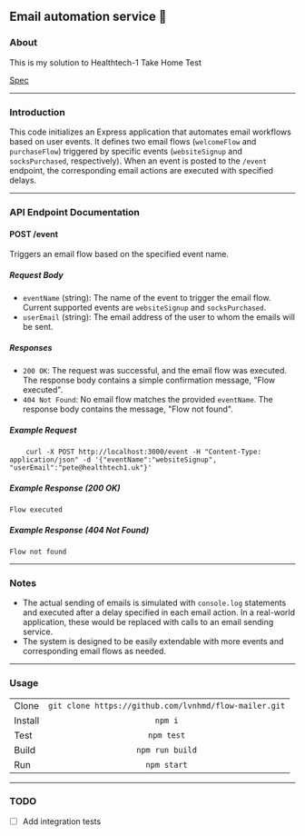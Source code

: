 ## Email automation service 📧

### About

This is my solution to Healthtech-1 Take Home Test

[Spec](https://healthtech1.notion.site/Healthtech-1-Engineer-Take-Home-Test-7a0cf51aa622466eb851763ebc4bf2e6)

---

### Introduction

This code initializes an Express application that automates email workflows based on user events. It defines two email flows (`welcomeFlow` and `purchaseFlow`) triggered by specific events (`websiteSignup` and `socksPurchased`, respectively). When an event is posted to the `/event` endpoint, the corresponding email actions are executed with specified delays.

---

### API Endpoint Documentation

#### POST /event

Triggers an email flow based on the specified event name.

##### Request Body

- `eventName` (string): The name of the event to trigger the email flow. Current supported events are `websiteSignup` and `socksPurchased`.
- `userEmail` (string): The email address of the user to whom the emails will be sent.

##### Responses

- `200 OK`: The request was successful, and the email flow was executed. The response body contains a simple confirmation message, "Flow executed".
- `404 Not Found`: No email flow matches the provided `eventName`. The response body contains the message, "Flow not found".

##### Example Request

```
    curl -X POST http://localhost:3000/event -H "Content-Type: application/json" -d '{"eventName":"websiteSignup", "userEmail":"pete@healthtech1.uk"}'
```

##### Example Response (200 OK)

`Flow executed`

##### Example Response (404 Not Found)

`Flow not found`

---

### Notes

- The actual sending of emails is simulated with `console.log` statements and executed after a delay specified in each email action. In a real-world application, these would be replaced with calls to an email sending service.
- The system is designed to be easily extendable with more events and corresponding email flows as needed.

---

### Usage

|         |                                                       |
| ------- | :---------------------------------------------------: |
| Clone   | `git clone https://github.com/lvnhmd/flow-mailer.git` |
| Install |                        `npm i`                        |
| Test    |                      `npm test`                       |
| Build   |                    `npm run build`                    |
| Run     |                       `npm start`                       |

---

### TODO

- [ ] Add integration tests
